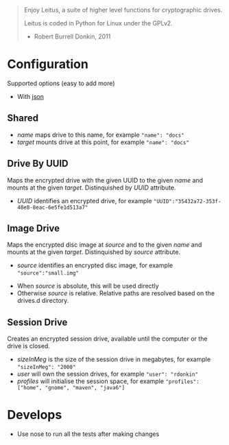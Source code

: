 > Enjoy Leitus, a suite of higher level functions for cryptographic drives.
> 
> Leitus is coded in Python for Linux under the GPLv2.
>
> - Robert Burrell Donkin, 2011

Configuration
=============

Supported options (easy to add more)

* With [json](http://www.json.org/)

Shared
------
 
- *name* maps drive to this name, for example `"name": "docs"`
- *target* mounts drive at this point, for example `"name": "docs"`

Drive By UUID 
-------------

Maps the encrypted drive with the given UUID to the given *name* and mounts
at the given *target*.
Distinquished by *UUID* attribute. 

- *UUID* identifies an encrypted drive, for example `"UUID":"35432a72-353f-48e8-8eac-6e5fe1d513a7"`

Image Drive
----------

Maps the encrypted disc image at *source* and to the given *name* and mounts
at the given *target*.
Distinquished by *source* attribute. 

- *source* identifies an encrypted disc image, for example `"source":"small.img"`

* When *source* is absolute, this will be used directly
* Otherwise *source* is relative. Relative paths are resolved based on the drives.d directory.

Session Drive
-------------

Creates an encrypted session drive, available until the computer or the drive is closed. 

- *sizeInMeg* is the size of the session drive in megabytes, for example `"sizeInMeg": "2000"`
- *user* will own the session drives, for example `"user": "rdonkin"`
- *profiles* will initialise the session space, for example `"profiles": ["home", "gnome", "maven", "java6"]`



Develops
========

* Use nose to run all the tests after making changes